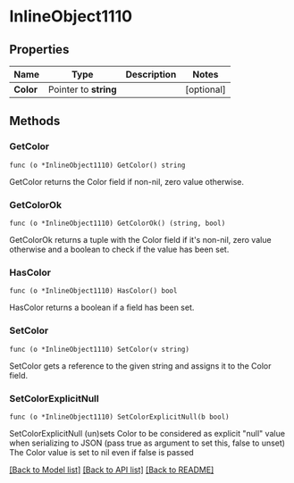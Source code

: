 # InlineObject1110

## Properties

Name | Type | Description | Notes
------------ | ------------- | ------------- | -------------
**Color** | Pointer to **string** |  | [optional] 

## Methods

### GetColor

`func (o *InlineObject1110) GetColor() string`

GetColor returns the Color field if non-nil, zero value otherwise.

### GetColorOk

`func (o *InlineObject1110) GetColorOk() (string, bool)`

GetColorOk returns a tuple with the Color field if it's non-nil, zero value otherwise
and a boolean to check if the value has been set.

### HasColor

`func (o *InlineObject1110) HasColor() bool`

HasColor returns a boolean if a field has been set.

### SetColor

`func (o *InlineObject1110) SetColor(v string)`

SetColor gets a reference to the given string and assigns it to the Color field.

### SetColorExplicitNull

`func (o *InlineObject1110) SetColorExplicitNull(b bool)`

SetColorExplicitNull (un)sets Color to be considered as explicit "null" value
when serializing to JSON (pass true as argument to set this, false to unset)
The Color value is set to nil even if false is passed

[[Back to Model list]](../README.md#documentation-for-models) [[Back to API list]](../README.md#documentation-for-api-endpoints) [[Back to README]](../README.md)


